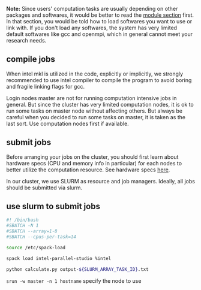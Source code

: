 **Note:** Since users' computation tasks are usually depending on other packages and softwares, it would be better to read the [module section](./module_spack.md) first. In that section, you would be told how to load softwares you want to use or link with. If you don't load any softwares, the system has very limited default softwares like gcc and openmpi, which in general cannot meet your research needs.

## compile jobs

When intel mkl is utilized in the code, explicitly or implicitly, we strongly recommended to use intel compiler to compile the program to avoid boring and fragile linking flags for gcc.

Login nodes master are not for running computation intensive jobs in general. But since the cluster has very limited computation nodes, it is ok to run some tasks on master node without affecting others. But always be careful when you decided to run some tasks on master, it is taken as the last sort. Use computation nodes first if available.

## submit jobs

Before arranging your jobs on the cluster, you should first learn about hardware specs (CPU and memory info in particular) for each nodes to better utilize the computation resource. See hardware specs [here](../../administrators/hardwares/README.md).

In our cluster, we use SLURM as resource and job managers. Ideally, all jobs should be submitted via slurm.

## use slurm to submit jobs

```bash
#! /bin/bash
#SBATCH -N 1
#SBATCH --array=1-8
#SBATCH --cpus-per-task=14

source /etc/spack-load

spack load intel-parallel-studio %intel

python calculate.py output-${SLURM_ARRAY_TASK_ID}.txt
```

`srun -w master -n 1 hostname` specify the node to use